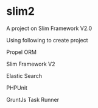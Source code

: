 # slim2
A project on Slim Framework V2.0

Using following to create project

Propel ORM

Slim Framework V2

Elastic Search

PHPUnit

GruntJs Task Runner

